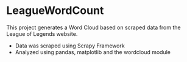 # LeagueWordCount

This project generates a Word Cloud based on scraped data from the League of Legends website. 

- Data was scraped using Scrapy Framework
- Analyzed using pandas, matplotlib and the wordcloud module
